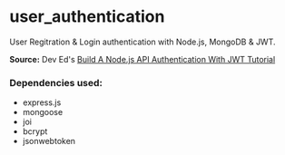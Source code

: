 # user_authentication
User Regitration & Login authentication with Node.js, MongoDB & JWT.

**Source:** Dev Ed's [Build A Node.js API Authentication With JWT Tutorial](https://www.youtube.com/watch?v=2jqok-WgelI)

### Dependencies used: 
- express.js
- mongoose
- joi
- bcrypt
- jsonwebtoken
